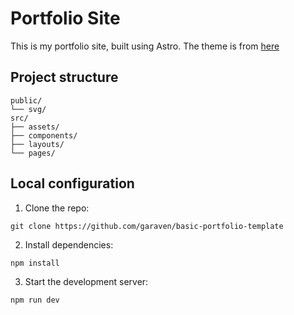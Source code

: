 # Portfolio Site
This is my portfolio site, built using Astro. The theme is from [here](https://github.com/garaven/basic-portfolio-template)

## **Project structure**
```
public/
└── svg/
src/
├── assets/
├── components/
├── layouts/
└── pages/
```

## **Local configuration** 
1. Clone the repo:  
```
git clone https://github.com/garaven/basic-portfolio-template
```
2. Install dependencies:
```  
npm install
```
3. Start the development server:
```  
npm run dev
```
